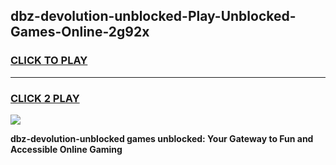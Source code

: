 
## dbz-devolution-unblocked-Play-Unblocked-Games-Online-2g92x
<h3>
<a href="https://premium76.site?title=dbz-devolution-unblocked&ref=25A">CLICK TO PLAY</a></h3>
<hr>

<h3>
<a href="https://premium76.site?title=dbz-devolution-unblocked&ref=25A">CLICK 2 PLAY</a>
  
</h3>

<a href="https://premium76.site?title=dbz-devolution-unblocked&ref=25A"><img src="https://clearcache.store/games.png"></a>


**dbz-devolution-unblocked games unblocked: Your Gateway to Fun and Accessible Online Gaming**

